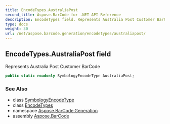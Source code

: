 ```yaml
---
title: EncodeTypes.AustraliaPost
second_title: Aspose.BarCode for .NET API Reference
description: EncodeTypes field. Represents Australia Post Customer BarCode
type: docs
weight: 30
url: /net/aspose.barcode.generation/encodetypes/australiapost/
---
```

## EncodeTypes.AustraliaPost field

Represents Australia Post Customer BarCode

```csharp
public static readonly SymbologyEncodeType AustraliaPost;
```

### See Also

* class [SymbologyEncodeType](../../symbologyencodetype/)
* class [EncodeTypes](../)
* namespace [Aspose.BarCode.Generation](../../../aspose.barcode.generation/)
* assembly [Aspose.BarCode](../../../)



